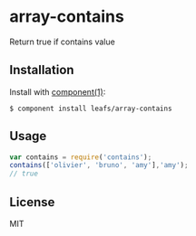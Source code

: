 
# array-contains

  Return true if contains value

## Installation

  Install with [component(1)](http://component.io):

    $ component install leafs/array-contains

## Usage

```js
var contains = require('contains');
contains(['olivier', 'bruno', 'amy'],'amy');
// true
```



## License

  MIT
